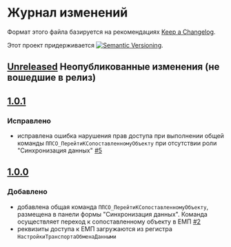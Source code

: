 # Журнал изменений

Формат этого файла базируется на рекомендациях
[Keep a Changelog](https://keepachangelog.com/ru/1.0.0/).

Этот проект придерживается
[![Semantic Versioning](https://img.shields.io/static/v1?label=Semantic%20Versioning&message=v2.0.0&color=green&logo=semver)](https://semver.org/lang/ru/spec/v2.0.0.html).

## [Unreleased] Неопубликованные изменения (не вошедшие в релиз)

## [1.0.1]

### Исправлено

- исправлена ошибка нарушения прав доступа при выполнении
  общей команды `ППСО_ПерейтиКСопоставленномуОбъекту`
  при отсутствии роли "Синхронизация данных"
  [#5](https://github.com/csm-ivanovo-ru/1s-GoToLinkedObjects/issues/5)

## [1.0.0]

### Добавлено

- добавлена общая команда `ППСО_ПерейтиКСопоставленномуОбъекту`,
  размещена в панели формы "Синхронизация данных".
  Команда осуществляет переход к сопоставленному объекту в ЕМП
  [#2](https://github.com/csm-ivanovo-ru/1s-GoToLinkedObjects/issues/2)
- реквизиты доступа к ЕМП загружаются из регистра `НастройкиТранспортаОбменаДанными`

[Unreleased]: https://github.com/csm-ivanovo-ru/1s-GoToLinkedObjects/compare/1.0.1...HEAD
[1.0.1]: https://github.com/csm-ivanovo-ru/1s-GoToLinkedObjects/compare/1.0.1...1.0.0
[1.0.0]: https://github.com/csm-ivanovo-ru/1s-GoToLinkedObjects/releases/tag/1.0.0
